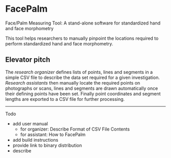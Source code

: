 # FacePalm
Face/Palm Measuring Tool: A stand-alone software for standardized hand and face morphometry

This tool helps researchers to manually pinpoint the locations required to perform standardized hand and face morphometry.

## Elevator pitch
The _research organizer_ defines lists of points, lines and segments in a simple CSV file to describe the data set required for a given investigation.
_Research assistants_ then manually locate the required points on photographs or scans, lines and segments are drawn automatically once their defining points have been set.
Finally point coordinates and segment lengths are exported to a CSV file for further processing.

----
Todo

  * add user manual
    - for organizer: Describe Format of CSV File Contents
	- for assistant: How to FacePalm
  * add build instructions
  * provide link to binary distribution
  * describe 
